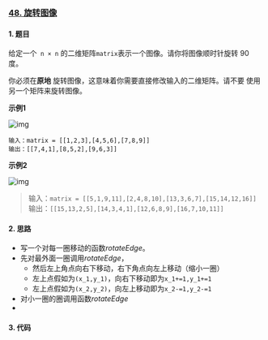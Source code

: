 ### [48. 旋转图像](https://leetcode-cn.com/problems/rotate-image/)

#### 1. 题目

给定一个` n × n` 的二维矩阵` matrix `表示一个图像。请你将图像顺时针旋转 90 度。

你必须在**原地** 旋转图像，这意味着你需要直接修改输入的二维矩阵。请不要 使用另一个矩阵来旋转图像。

**示例1**

![img](https://assets.leetcode.com/uploads/2020/08/28/mat1.jpg)

```
输入：matrix = [[1,2,3],[4,5,6],[7,8,9]]
输出：[[7,4,1],[8,5,2],[9,6,3]]
```

**示例2**

![img](https://assets.leetcode.com/uploads/2020/08/28/mat2.jpg)

> 输入：`matrix = [[5,1,9,11],[2,4,8,10],[13,3,6,7],[15,14,12,16]]`
> 输出：`[[15,13,2,5],[14,3,4,1],[12,6,8,9],[16,7,10,11]]`



#### 2. 思路

- 写一个对每一圈移动的函数$rotateEdge$。
- 先对最外面一圈调用$rotateEdge$，
  - 然后左上角点向右下移动，右下角点向左上移动（缩小一圈）
  - 左上点假如为`(x_1,y_1)`，向右下移动即为`x_1+=1,y_1+=1`
  - 左上点假如为`(x_2,y_2)`，向左上移动即为`x_2-=1,y_2-=1`
- 对小一圈的圈调用函数$rotateEdge$
- 


#### 3. 代码

```python

```

